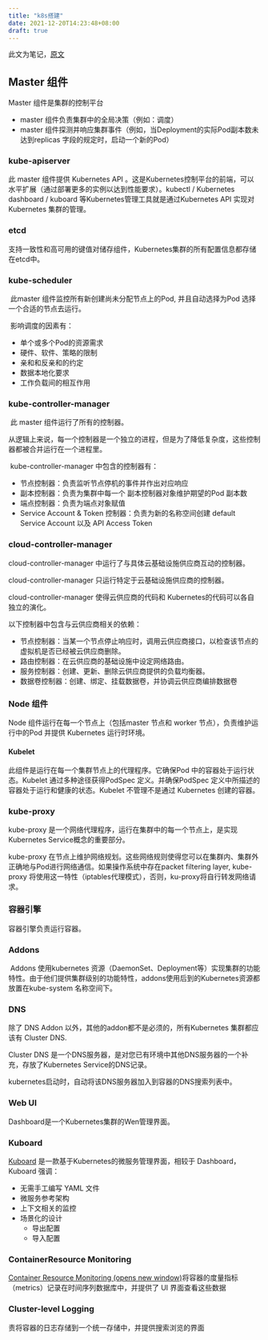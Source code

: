 ```yaml
---
title: "k8s搭建"
date: 2021-12-20T14:23:48+08:00
draft: true
---
```




此文为笔记，[原文](https://kuboard.cn/learning/k8s-bg/component.html#master%E7%BB%84%E4%BB%B6)

## Master 组件

Master 组件是集群的控制平台

- master 组件负责集群中的全局决策（例如：调度）
- master 组件探测并响应集群事件（例如，当Deployment的实际Pod副本数未达到replicas 字段的规定时，启动一个新的Pod）

### kube-apiserver

此 master 组件提供 Kubernetes API 。这是Kubernetes控制平台的前端，可以水平扩展（通过部署更多的实例以达到性能要求）。kubectl / Kubernetes dashboard / kuboard 等Kubernetes管理工具就是通过Kubernetes API 实现对 Kubernetes 集群的管理。



### etcd

​	支持一致性和高可用的键值对储存组件，Kubernetes集群的所有配置信息都存储在etcd中。



### kube-scheduler

​	此master 组件监控所有新创建尚未分配节点上的Pod, 并且自动选择为Pod 选择一个合适的节点去运行。

​	影响调度的因素有：

- 单个或多个Pod的资源需求
- 硬件、软件、策略的限制
- 亲和和反亲和的约定
- 数据本地化要求
- 工作负载间的相互作用



### kube-controller-manager

​	此 master 组件运行了所有的控制器。

​	从逻辑上来说，每一个控制器是一个独立的进程，但是为了降低复杂度，这些控制器都被合并运行在一个进程里。

​	kube-controller-manager 中包含的控制器有：

- 节点控制器：负责监听节点停机的事件并作出对应响应
- 副本控制器：负责为集群中每一个 副本控制器对象维护期望的Pod 副本数
- 端点控制器：负责为端点对象赋值
- Service Account & Token 控制器：负责为新的名称空间创建 default Service Account 以及 API Access Token

 

### cloud-controller-manager

cloud-controller-manager 中运行了与具体云基础设施供应商互动的控制器。

cloud-controller-manager 只运行特定于云基础设施供应商的控制器。

cloud-controller-manager 使得云供应商的代码和 Kubernetes的代码可以各自独立的演化。

以下控制器中包含与云供应商相关的依赖：

- 节点控制器：当某一个节点停止响应时，调用云供应商接口，以检查该节点的虚拟机是否已经被云供应商删除。
- 路由控制器：在云供应商的基础设施中设定网络路由。
- 服务控制器：创建、更新、删除云供应商提供的负载均衡器。
- 数据卷控制器：创建、绑定、挂载数据卷，并协调云供应商编排数据卷



### Node 组件

Node 组件运行在每一个节点上（包括master 节点和 worker 节点），负责维护运行中的Pod 并提供 Kubernetes 运行时环境。

#### Kubelet

此组件是运行在每一个集群节点上的代理程序。它确保Pod 中的容器处于运行状态。Kubelet 通过多种途径获得PodSpec 定义。并确保PodSpec 定义中所描述的容器处于运行和健康的状态。Kubelet 不管理不是通过 Kubernetes 创建的容器。



### kube-proxy

kube-proxy 是一个网络代理程序，运行在集群中的每一个节点上，是实现Kubernetes Service概念的重要部分。

kube-proxy 在节点上维护网络规划。这些网络规则使得您可以在集群内、集群外正确地与Pod进行网络通信。如果操作系统中存在packet filtering layer, kube-proxy 将使用这一特性（iptables代理模式），否则，ku-proxy将自行转发网络请求。



### 容器引擎

容器引擎负责运行容器。



### Addons

​	Addons 使用kubernetes 资源（DaemonSet、Deployment等）实现集群的功能特性。由于他们提供集群级别的功能特性，addons使用后到的Kubernetes资源都放置在kube-system 名称空间下。



### DNS

除了 DNS Addon 以外，其他的addon都不是必须的，所有Kubernetes 集群都应该有 Cluster DNS.

Cluster DNS 是一个DNS服务器，是对您已有环境中其他DNS服务器的一个补充，存放了Kubernetes Service的DNS记录。

kubernetes启动时，自动将该DNS服务器加入到容器的DNS搜索列表中。



### Web UI

Dashboard是一个Kubernetes集群的Wen管理界面。

### Kuboard

[Kuboard](https://kuboard.cn/install/v3/install.html) 是一款基于Kubernetes的微服务管理界面，相较于 Dashboard，Kuboard 强调：

- 无需手工编写 YAML 文件
- 微服务参考架构
- 上下文相关的监控
- 场景化的设计
  - 导出配置
  - 导入配置

### ContainerResource Monitoring

[Container Resource Monitoring (opens new window)](https://kubernetes.io/docs/tasks/debug-application-cluster/resource-usage-monitoring/)将容器的度量指标（metrics）记录在时间序列数据库中，并提供了 UI 界面查看这些数据

### Cluster-level Logging

责将容器的日志存储到一个统一存储中，并提供搜索浏览的界面

